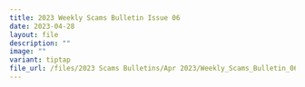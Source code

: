 ```yaml
---
title: 2023 Weekly Scams Bulletin Issue 06
date: 2023-04-28
layout: file
description: ""
image: ""
variant: tiptap
file_url: /files/2023 Scams Bulletins/Apr 2023/Weekly_Scams_Bulletin_06.pdf
---
```


